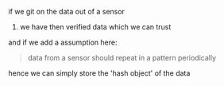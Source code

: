 if we git on the data out of a sensor

1. we have then verified data which we can trust

and if we add a assumption here:

> data from a sensor should repeat in a pattern periodically

hence we can simply store the 'hash object' of the data